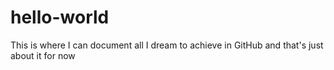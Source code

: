 # hello-world
This is where I can document all I dream to achieve in GitHub
and that's just about it for now
